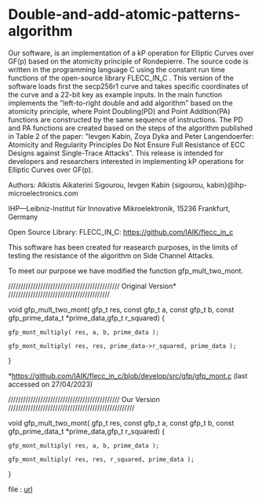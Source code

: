 # Double-and-add-atomic-patterns-algorithm
Our software, is an implementation of a kP operation for Elliptic Curves over GF(p) based on the atomicity principle of Rondepierre. 
The source code is written in the programming language C using the constant run time functions of the open-source library FLECC_IN_C .
This version of the software loads first the secp256r1 curve and takes specific coordinates of the curve and a 22-bit key as example inputs.
In the main function implements the "left-to-right double and add algorithm" based on the atomicity principle,
where Point Doubling(PD) and Point Addition(PA) functions are constructed by the same sequence of instructions.
The PD and PA functions are created based on the steps of the algorithm published in Table 2 of the paper:
"Ievgen Kabin, Zoya Dyka and Peter Langendoerfer: Atomicity and Regularity Principles Do Not Ensure Full Resistance of ECC Designs against Single-Trace Attacks".
This release is intended for developers and researchers interested in implementing kP operations for Elliptic Curves over GF(p).


Authors: Alkistis Aikaterini Sigourou, Ievgen Kabin 
{sigourou, kabin}@ihp-microelectronics.com

IHP—Leibniz-Institut für Innovative Mikroelektronik, 15236 Frankfurt, Germany

Open Source Library: FLECC_IN_C: https://github.com/IAIK/flecc_in_c

This software has been created for reasearch purposes, in the limits of testing the resistance of the algorithm on Side Channel Attacks.

To meet our purpose we have modified the function gfp_mult_two_mont.

/////////////////////////////////////////////  Original Version*   /////////////////////////////////////////

void gfp_mult_two_mont( gfp_t res, const gfp_t a, const gfp_t b, const gfp_prime_data_t *prime_data,gfp_t r_squared) {

    gfp_mont_multiply( res, a, b, prime_data );
    
    gfp_mont_multiply( res, res, prime_data->r_squared, prime_data );
}

*https://github.com/IAIK/flecc_in_c/blob/develop/src/gfp/gfp_mont.c (last accessed on 27/04/2023)


/////////////////////////////////////////////  Our Version  ///////////////////////////////////////////////////

void gfp_mult_two_mont( gfp_t res, const gfp_t a, const gfp_t b, const gfp_prime_data_t *prime_data,gfp_t r_squared) {

    gfp_mont_multiply( res, a, b, prime_data );
    
    gfp_mont_multiply( res, res, r_squared, prime_data );
}

file : [url](https://github.com/asigourou/Double-and-add-atomic-patterns-algorithm/blob/main/flecc_in_c-develop/src/gfp/gfp_mont.c)

